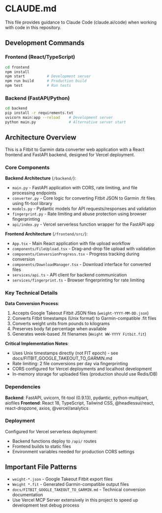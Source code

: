 # CLAUDE.md

This file provides guidance to Claude Code (claude.ai/code) when working with code in this repository.

## Development Commands

### Frontend (React/TypeScript)
```bash
cd frontend
npm install
npm start          # Development server
npm run build      # Production build
npm test           # Run tests
```

### Backend (FastAPI/Python)
```bash
cd backend
pip install -r requirements.txt
uvicorn main:app --reload    # Development server
python main.py               # Alternative server start
```

## Architecture Overview

This is a Fitbit to Garmin data converter web application with a React frontend and FastAPI backend, designed for Vercel deployment.

### Core Components

**Backend Architecture** (`/backend/`):
- `main.py` - FastAPI application with CORS, rate limiting, and file processing endpoints
- `converter.py` - Core logic for converting Fitbit JSON to Garmin .fit files using fit-tool library
- `models.py` - Pydantic models for API requests/responses and validation
- `fingerprint.py` - Rate limiting and abuse protection using browser fingerprinting
- `api/index.py` - Vercel serverless function wrapper for the FastAPI app

**Frontend Architecture** (`/frontend/src/`):
- `App.tsx` - Main React application with file upload workflow
- `components/FileUpload.tsx` - Drag-and-drop file upload with validation
- `components/ConversionProgress.tsx` - Progress tracking during conversion
- `components/DownloadManager.tsx` - Download interface for converted files
- `services/api.ts` - API client for backend communication
- `services/fingerprint.ts` - Browser fingerprinting for rate limiting

### Key Technical Details

**Data Conversion Process**:
1. Accepts Google Takeout Fitbit JSON files (`weight-YYYY-MM-DD.json`)
2. Converts Fitbit timestamps (Unix format) to Garmin-compatible .fit files
3. Converts weight units from pounds to kilograms
4. Preserves body fat percentage when available
5. Generates week-based .fit filenames (`Weight WW-YYYY Fitbit.fit`)

**Critical Implementation Notes**:
- Uses Unix timestamps directly (not FIT epoch) - see docs/FITBIT_GOOGLE_TAKEOUT_TO_GARMIN.md
- Rate limiting: 2 file conversions per day via fingerprinting
- CORS configured for Vercel deployments and localhost development
- In-memory storage for uploaded files (production should use Redis/DB)

### Dependencies

**Backend**: FastAPI, uvicorn, fit-tool (0.9.13), pydantic, python-multipart, aiofiles
**Frontend**: React 18, TypeScript, Tailwind CSS, @headlessui/react, react-dropzone, axios, @vercel/analytics

### Deployment

Configured for Vercel serverless deployment:
- Backend functions deploy to `/api/` routes
- Frontend builds to static files
- Environment variables needed for production CORS settings

## Important File Patterns

- `weight-*.json` - Google Takeout Fitbit export files
- `Weight *.fit` - Generated Garmin-compatible output files
- `docs/FITBIT_GOOGLE_TAKEOUT_TO_GARMIN.md` - Technical conversion documentation
- Use Vercel MCP Server extensively in this project to speed up development test debug process